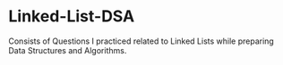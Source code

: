 # Linked-List-DSA
Consists of Questions I practiced related to Linked Lists while preparing Data Structures and Algorithms.
